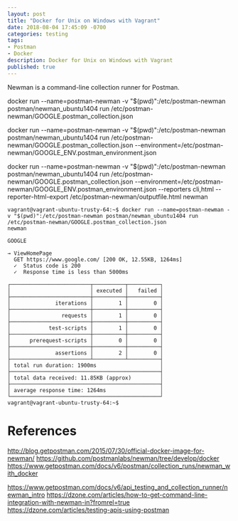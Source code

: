 ```yaml
---
layout: post
title: "Docker for Unix on Windows with Vagrant"
date: 2018-08-04 17:45:09 -0700
categories: testing
tags: 
- Postman
- Docker
description: Docker for Unix on Windows with Vagrant
published: true
---
```


Newman is a command-line collection runner for Postman.



docker run --name=postman-newman -v "$(pwd)":/etc/postman-newman postman/newman_ubuntu1404 run /etc/postman-newman/GOOGLE.postman_collection.json

docker run --name=postman-newman -v "$(pwd)":/etc/postman-newman postman/newman_ubuntu1404 run /etc/postman-newman/GOOGLE.postman_collection.json --environment=/etc/postman-newman/GOOGLE_ENV.postman_environment.json

docker run --name=postman-newman -v "$(pwd)":/etc/postman-newman postman/newman_ubuntu1404 run /etc/postman-newman/GOOGLE.postman_collection.json --environment=/etc/postman-newman/GOOGLE_ENV.postman_environment.json --reporters cli,html --reporter-html-export /etc/postman-newman/outputfile.html
newman






```
vagrant@vagrant-ubuntu-trusty-64:~$ docker run --name=postman-newman -v "$(pwd)":/etc/postman-newman postman/newman_ubuntu1404 run /etc/postman-newman/GOOGLE.postman_collection.json
newman

GOOGLE

→ ViewHomePage
  GET https://www.google.com/ [200 OK, 12.55KB, 1264ms]
  ✓  Status code is 200
  ✓  Response time is less than 5000ms

┌─────────────────────────┬──────────┬──────────┐
│                         │ executed │   failed │
├─────────────────────────┼──────────┼──────────┤
│              iterations │        1 │        0 │
├─────────────────────────┼──────────┼──────────┤
│                requests │        1 │        0 │
├─────────────────────────┼──────────┼──────────┤
│            test-scripts │        1 │        0 │
├─────────────────────────┼──────────┼──────────┤
│      prerequest-scripts │        0 │        0 │
├─────────────────────────┼──────────┼──────────┤
│              assertions │        2 │        0 │
├─────────────────────────┴──────────┴──────────┤
│ total run duration: 1900ms                    │
├───────────────────────────────────────────────┤
│ total data received: 11.85KB (approx)         │
├───────────────────────────────────────────────┤
│ average response time: 1264ms                 │
└───────────────────────────────────────────────┘
vagrant@vagrant-ubuntu-trusty-64:~$
```

References
===

http://blog.getpostman.com/2015/07/30/official-docker-image-for-newman/
https://github.com/postmanlabs/newman/tree/develop/docker
https://www.getpostman.com/docs/v6/postman/collection_runs/newman_with_docker





https://www.getpostman.com/docs/v6/api_testing_and_collection_runner/newman_intro
https://dzone.com/articles/how-to-get-command-line-integration-with-newman-in?fromrel=true
https://dzone.com/articles/testing-apis-using-postman



